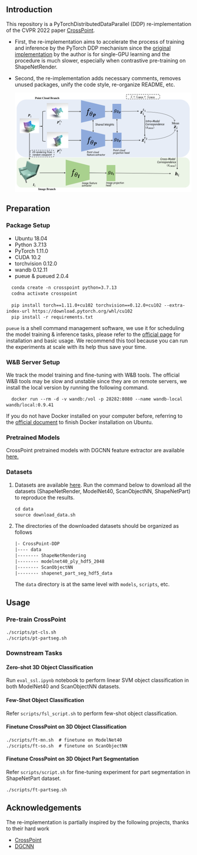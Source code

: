 ## Introduction
This repository is a PyTorchDistributedDataParallel (DDP) re-implementation of the CVPR 2022 paper [CrossPoint](https://openaccess.thecvf.com/content/CVPR2022/html/Afham_CrossPoint_Self-Supervised_Cross-Modal_Contrastive_Learning_for_3D_Point_Cloud_Understanding_CVPR_2022_paper.html). 

* First, the re-implementation aims to accelerate the process of training and inference by the PyTorch DDP mechanism since
the [original implementation](https://github.com/MohamedAfham/CrossPoint) by the author is for single-GPU learning
and the procedure is much slower, especially when contrastive pre-training on ShapeNetRender. 

* Second, the re-implementation adds necessary comments, removes unused packages, unify the code style, re-organize README, etc. 

    ![](images/crosspoint_architecture.png)

## Preparation
### Package Setup
* Ubuntu 18.04
* Python 3.7.13
* PyTorch 1.11.0
* CUDA 10.2
* torchvision 0.12.0
* wandb 0.12.11
* pueue & pueued 2.0.4

```shell
  conda create -n crosspoint python=3.7.13
  codna activate crosspoint

  pip install torch==1.11.0+cu102 torchvision==0.12.0+cu102 --extra-index-url https://download.pytorch.org/whl/cu102
  pip install -r requirements.txt
```

`pueue` is a shell command management software, we use it for scheduling the model training & inference tasks, please refer to the [official page](https://github.com/Nukesor/pueue) for installation and basic usage. We recommend this tool because you can run the experiments at scale with its help thus save your time. 

### W&B Server Setup
We track the model training and fine-tuning with W&B tools. The official W&B tools may be slow and unstable since 
they are on remote servers, we install the local version by running the following command. 

```shell
  docker run --rm -d -v wandb:/vol -p 28282:8080 --name wandb-local wandb/local:0.9.41
```

If you do not have Docker installed on your computer before, referring to the [official document](https://docs.docker.com/engine/install/ubuntu/) to finish Docker installation on Ubuntu.

### Pretrained Models
CrossPoint pretrained models with DGCNN feature extractor are available [here.](https://drive.google.com/drive/folders/10TVEIRUBCh3OPulKI4i2whYAcKVdSURn?usp=sharing)

### Datasets
1. Datasets are available [here](https://drive.google.com/drive/folders/1dAH9R3XDV0z69Bz6lBaftmJJyuckbPmR?usp=sharing). Run the command below to download all the datasets (ShapeNetRender, ModelNet40, ScanObjectNN, ShapeNetPart) to reproduce the results.
    ```
    cd data
    source download_data.sh
    ```
2. The directories of the downloaded datasets should be organized as follows
    ```
    |- CrossPoint-DDP
    |---- data
    |-------- ShapeNetRendering
    |-------- modelnet40_ply_hdf5_2048
    |-------- ScanObjectNN
    |-------- shapenet_part_seg_hdf5_data
    ```
    The `data` directory is at the same level with `models`, `scripts`, etc.

## Usage
### Pre-train CrossPoint
  ```shell
  ./scripts/pt-cls.sh
  ./scripts/pt-partseg.sh
  ```

### Downstream Tasks
#### Zero-shot 3D Object Classification
Run `eval_ssl.ipynb` notebook to perform linear SVM object classification in both ModelNet40 and ScanObjectNN datasets.

#### Few-Shot Object Classification
Refer `scripts/fsl_script.sh` to perform few-shot object classification.

#### Finetune CrossPoint on 3D Object Classification
  ```shell
  ./scripts/ft-mn.sh  # finetune on ModelNet40
  ./scripts/ft-so.sh  # finetune on ScanObjectNN
  ```

#### Finetune CrossPoint on 3D Object Part Segmentation
Refer `scripts/script.sh` for fine-tuning experiment for part segmentation in ShapeNetPart dataset.
  ```shell
  ./scripts/ft-partseg.sh
  ```

## Acknowledgements
The re-implementation is partially inspired by the following projects, thanks to their hard work
* [CrossPoint](https://github.com/MohamedAfham/CrossPoint)
* [DGCNN](https://github.com/WangYueFt/dgcnn) 
